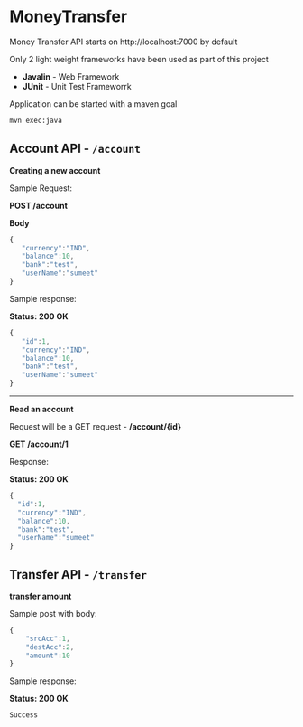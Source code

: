 # MoneyTransfer

Money Transfer API starts on http://localhost:7000 by default

Only 2 light weight frameworks have been used as part of this project
 - **Javalin** - Web Framework
 - **JUnit** - Unit Test Frameworrk

Application can be started with a maven goal

```sh
mvn exec:java
```
## Account API - `/account`

**Creating a new account**

Sample Request:

**POST /account**

**Body**
```javascript
{
   "currency":"IND",
   "balance":10,
   "bank":"test",
   "userName":"sumeet"
}
```

Sample response:

**Status: 200 OK**
```javascript
{
   "id":1,
   "currency":"IND",
   "balance":10,
   "bank":"test",
   "userName":"sumeet"
}
```

---
**Read an account**

Request will be a GET request - **/account/{id}**

**GET /account/1**

Response:

**Status: 200 OK**

```javascript
{
  "id":1,
  "currency":"IND",
  "balance":10,
  "bank":"test",
  "userName":"sumeet"
}
```

## Transfer API - `/transfer`

**transfer amount**

Sample post with body:

```javascript
{
	"srcAcc":1,
	"destAcc":2,
	"amount":10
}
```

Sample response:

**Status: 200 OK**
```javascript
Success
```
